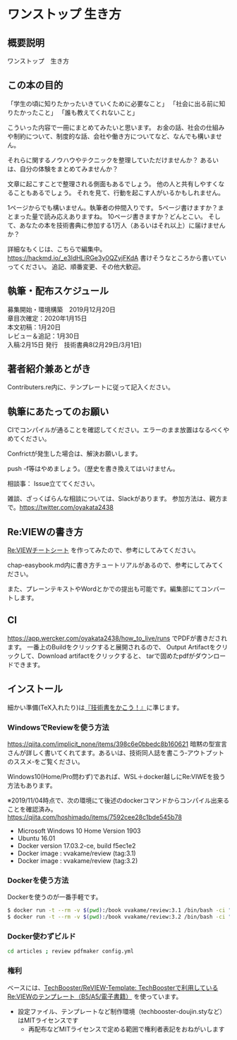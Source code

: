 # ワンストップ 生き方

## 概要説明
ワンストップ　生き方

## この本の目的
「学生の頃に知りたかったいきていくために必要なこと」
「社会に出る前に知りたかったこと」
「誰も教えてくれないこと」

こういった内容で一冊にまとめてみたいと思います。
お金の話、社会の仕組みや制約について、制度的な話、会社や働き方についてなど、なんでも構いません。

それらに関するノウハウやテクニックを整理していただけませんか？
あるいは、自分の体験をまとめてみませんか？

文章に起こすことで整理される側面もあるでしょう。
他の人と共有しやすくなることもあるでしょう。
それを見て、行動を起こす人がいるかもしれません。

1ページからでも構いません。執筆者の仲間入りです。
5ページ書けますか？まとまった量で読み応えありますね。
10ページ書きますか？どんとこい。
そして、あなたの本を技術書典に参加する1万人（あるいはそれ以上）に届けませんか？

詳細なもくじは、こちらで編集中。
https://hackmd.io/_e3ldHLiRGe3y0QZvjFKdA
書けそうなところから書いていってください。
追記、順番変更、その他大歓迎。

## 執筆・配布スケジュール
募集開始・環境構築　2019月12月20日  
章目次確定：2020年1月15日  
本文初稿：1月20日  
レビュー＆追記：1月30日  
入稿:2月15日
発行　技術書典8(2月29日/3月1日)

## 著者紹介兼あとがき
Contributers.re内に、テンプレートに従って記入ください。

## 執筆にあたってのお願い
CIでコンパイルが通ることを確認してください。エラーのまま放置はなるべくやめてください。

Confrictが発生した場合は、解決お願いします。

push -f等はやめましょう。（歴史を書き換えてはいけません。

相談事：
Issue立ててください。

雑談、ざっくばらんな相談については、Slackがあります。
参加方法は、親方まで。https://twitter.com/oyakata2438

## Re:VIEWの書き方

[Re:VIEWチートシート](https://gist.github.com/erukiti/c4e3189dda179a0f0b73299fb5787838) を作ってみたので、参考にしてみてください。

chap-easybook.md内に書き方チュートリアルがあるので、参考にしてみてください。

また、プレーンテキストやWordとかでの提出も可能です。編集部にてコンバートします。

## CI
https://app.wercker.com/oyakata2438/how_to_live/runs
でPDFが書きだされます。
一番上のBuildをクリックすると展開されるので、
Output Artifactをクリックして、Download artifactをクリックすると、
tarで固めたpdfがダウンロードできます。

## インストール

細かい準備(TeX入れたり)は[『技術書をかこう！』](https://github.com/TechBooster/C89-FirstStepReVIEW-v2)に準じます。

### WindowsでReviewを使う方法

https://qiita.com/implicit_none/items/398c6e0bbedc8b160621
暗黙の型宣言さんが詳しく書いてくれてます。あるいは、技術同人誌を書こう‐アウトプットのススメ‐をご覧ください。

Windows10(Home/Pro問わず)であれば、WSL＋docker越しにRe:VIWEを扱う方法もあります。

※2019/11/04時点で、次の環境にて後述のdockerコマンドからコンパイル出来ることを確認済み。https://qiita.com/hoshimado/items/7592cee28c1bde545b78

<!-- (3.1指定は、2.x環境と共存のため) -->

* Microsoft Windows 10 Home Version 1903 
* Ubuntu 16.01
* Docker version 17.03.2-ce, build f5ec1e2
* Docker image : vvakame/review (tag:3.1)
* Docker image : vvakame/review (tag:3.2)


### Dockerを使う方法

Dockerを使うのが一番手軽です。

```sh
$ docker run -t --rm -v $(pwd):/book vvakame/review:3.1 /bin/bash -ci "cd /book && yarn && yarn build"
$ docker run -t --rm -v $(pwd):/book vvakame/review:3.2 /bin/bash -ci "cd /book && yarn && yarn build"

```

### Docker使わずビルド

```sh
cd articles ; review pdfmaker config.yml
```

### 権利

ベースには、[TechBooster/ReVIEW\-Template: TechBoosterで利用しているRe:VIEWのテンプレート（B5/A5/電子書籍）](https://github.com/TechBooster/ReVIEW-Template) を使っています。

  * 設定ファイル、テンプレートなど制作環境（techbooster-doujin.styなど）はMITライセンスです
    * 再配布などMITライセンスで定める範囲で権利者表記をおねがいします
